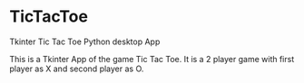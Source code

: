 # TicTacToe
Tkinter Tic Tac Toe Python desktop App

This is a Tkinter App of the game Tic Tac Toe. 
It is a 2 player game with first player as X and 
second player as O. 
